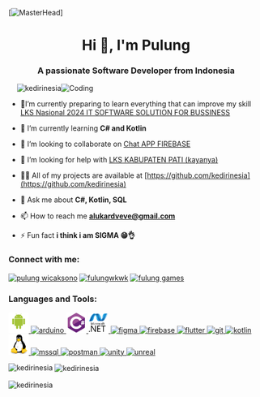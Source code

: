 [![MasterHead](https://1.bp.blogspot.com/-7A4WynwLsMw/XbBpCXG8fHI/AAAAAAAAMt4/uOa1bpLskYgrwGbllhSu2SDj_Mig8SXJQCLcBGAsYHQ/s1600/2000_600px.gif)]

<h1 align="center">Hi 👋, I'm Pulung</h1>
<h3 align="center">A passionate Software Developer from Indonesia</h3>
<img align="right" alt="Coding" width="400" src="https://i.makeagif.com/media/9-18-2016/zIyiTP.gif"</img>

<p align="right"> <img src="https://komarev.com/ghpvc/?username=kedirinesia&label=Profile%20views&color=0e75b6&style=flat" alt="kedirinesia" /> </p>

- 🔭I’m currently preparing to learn everything that can improve my skill [LKS Nasional 2024 IT SOFTWARE SOLUTION FOR BUSSINESS](https://github.com/kedirinesia/grocerseeker-LKSN-2024.git)

- 🌱 I’m currently learning **C# and Kotlin**

- 👯 I’m looking to collaborate on [Chat APP FIREBASE](https://github.com/kedirinesia/FulungChatApp.git)

- 🤝 I’m looking for help with [LKS KABUPATEN PATI (kayanya)](https://github.com/kedirinesia/SIstemInformasiAkademik.git)

- 👨‍💻 All of my projects are available at [https://github.com/kedirinesia](https://github.com/kedirinesia)

- 💬 Ask me about **C#, Kotlin, SQL**

- 📫 How to reach me **alukardveve@gmail.com**

- ⚡ Fun fact **i think i am SIGMA 😁👌**

<h3 align="left">Connect with me:</h3>
<p align="left">
<a href="https://fb.com/pulung wicaksono" target="blank"><img align="center" src="https://raw.githubusercontent.com/rahuldkjain/github-profile-readme-generator/master/src/images/icons/Social/facebook.svg" alt="pulung wicaksono" height="30" width="40" /></a>
<a href="https://instagram.com/fulungwkwk" target="blank"><img align="center" src="https://raw.githubusercontent.com/rahuldkjain/github-profile-readme-generator/master/src/images/icons/Social/instagram.svg" alt="fulungwkwk" height="30" width="40" /></a>
<a href="https://www.youtube.com/c/fulung games" target="blank"><img align="center" src="https://raw.githubusercontent.com/rahuldkjain/github-profile-readme-generator/master/src/images/icons/Social/youtube.svg" alt="fulung games" height="30" width="40" /></a>
</p>

<h3 align="left">Languages and Tools:</h3>
<p align="left"> <a href="https://developer.android.com" target="_blank" rel="noreferrer"> <img src="https://raw.githubusercontent.com/devicons/devicon/master/icons/android/android-original-wordmark.svg" alt="android" width="40" height="40"/> </a> <a href="https://www.arduino.cc/" target="_blank" rel="noreferrer"> <img src="https://cdn.worldvectorlogo.com/logos/arduino-1.svg" alt="arduino" width="40" height="40"/> </a> <a href="https://www.w3schools.com/cs/" target="_blank" rel="noreferrer"> <img src="https://raw.githubusercontent.com/devicons/devicon/master/icons/csharp/csharp-original.svg" alt="csharp" width="40" height="40"/> </a> <a href="https://dotnet.microsoft.com/" target="_blank" rel="noreferrer"> <img src="https://raw.githubusercontent.com/devicons/devicon/master/icons/dot-net/dot-net-original-wordmark.svg" alt="dotnet" width="40" height="40"/> </a> <a href="https://www.figma.com/" target="_blank" rel="noreferrer"> <img src="https://www.vectorlogo.zone/logos/figma/figma-icon.svg" alt="figma" width="40" height="40"/> </a> <a href="https://firebase.google.com/" target="_blank" rel="noreferrer"> <img src="https://www.vectorlogo.zone/logos/firebase/firebase-icon.svg" alt="firebase" width="40" height="40"/> </a> <a href="https://flutter.dev" target="_blank" rel="noreferrer"> <img src="https://www.vectorlogo.zone/logos/flutterio/flutterio-icon.svg" alt="flutter" width="40" height="40"/> </a> <a href="https://git-scm.com/" target="_blank" rel="noreferrer"> <img src="https://www.vectorlogo.zone/logos/git-scm/git-scm-icon.svg" alt="git" width="40" height="40"/> </a> <a href="https://kotlinlang.org" target="_blank" rel="noreferrer"> <img src="https://www.vectorlogo.zone/logos/kotlinlang/kotlinlang-icon.svg" alt="kotlin" width="40" height="40"/> </a> <a href="https://www.linux.org/" target="_blank" rel="noreferrer"> <img src="https://raw.githubusercontent.com/devicons/devicon/master/icons/linux/linux-original.svg" alt="linux" width="40" height="40"/> </a> <a href="https://www.microsoft.com/en-us/sql-server" target="_blank" rel="noreferrer"> <img src="https://www.svgrepo.com/show/303229/microsoft-sql-server-logo.svg" alt="mssql" width="40" height="40"/> </a> <a href="https://postman.com" target="_blank" rel="noreferrer"> <img src="https://www.vectorlogo.zone/logos/getpostman/getpostman-icon.svg" alt="postman" width="40" height="40"/> </a> <a href="https://unity.com/" target="_blank" rel="noreferrer"> <img src="https://www.vectorlogo.zone/logos/unity3d/unity3d-icon.svg" alt="unity" width="40" height="40"/> </a> <a href="https://unrealengine.com/" target="_blank" rel="noreferrer"> <img src="https://raw.githubusercontent.com/kenangundogan/fontisto/036b7eca71aab1bef8e6a0518f7329f13ed62f6b/icons/svg/brand/unreal-engine.svg" alt="unreal" width="40" height="40"/> </a> </p>

<p><img align="left" src="https://github-readme-stats.vercel.app/api/top-langs?username=kedirinesia&show_icons=true&locale=en&layout=compact" alt="kedirinesia" /></p>

<p>&nbsp;<img align="center" src="https://github-readme-stats.vercel.app/api?username=kedirinesia&show_icons=true&locale=en" alt="kedirinesia" /></p>

<p><img align="center" src="https://github-readme-streak-stats.herokuapp.com/?user=kedirinesia&" alt="kedirinesia" /></p>
